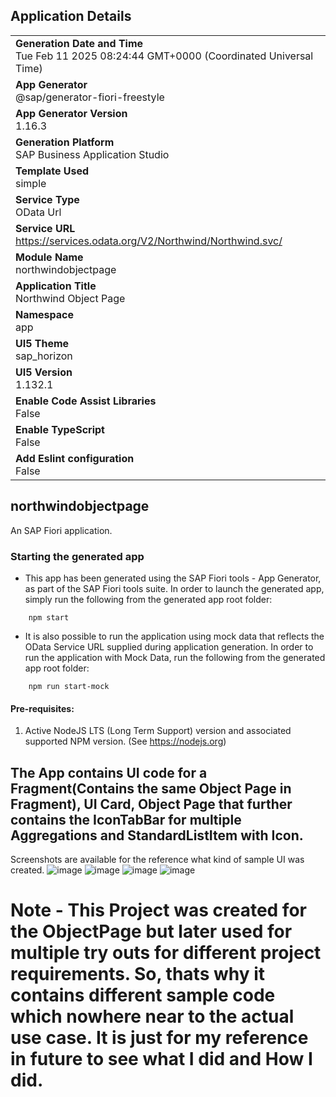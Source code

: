 ## Application Details
|               |
| ------------- |
|**Generation Date and Time**<br>Tue Feb 11 2025 08:24:44 GMT+0000 (Coordinated Universal Time)|
|**App Generator**<br>@sap/generator-fiori-freestyle|
|**App Generator Version**<br>1.16.3|
|**Generation Platform**<br>SAP Business Application Studio|
|**Template Used**<br>simple|
|**Service Type**<br>OData Url|
|**Service URL**<br>https://services.odata.org/V2/Northwind/Northwind.svc/|
|**Module Name**<br>northwindobjectpage|
|**Application Title**<br>Northwind Object Page|
|**Namespace**<br>app|
|**UI5 Theme**<br>sap_horizon|
|**UI5 Version**<br>1.132.1|
|**Enable Code Assist Libraries**<br>False|
|**Enable TypeScript**<br>False|
|**Add Eslint configuration**<br>False|

## northwindobjectpage

An SAP Fiori application.

### Starting the generated app

-   This app has been generated using the SAP Fiori tools - App Generator, as part of the SAP Fiori tools suite.  In order to launch the generated app, simply run the following from the generated app root folder:

```
    npm start
```

- It is also possible to run the application using mock data that reflects the OData Service URL supplied during application generation.  In order to run the application with Mock Data, run the following from the generated app root folder:

```
    npm run start-mock
```

#### Pre-requisites:

1. Active NodeJS LTS (Long Term Support) version and associated supported NPM version.  (See https://nodejs.org)





## The App contains UI code for a Fragment(Contains the same Object Page in Fragment), UI Card, Object Page that further contains the IconTabBar for multiple Aggregations and StandardListItem with Icon.
Screenshots are available for the reference what kind of sample UI was created. 
![image](https://github.com/user-attachments/assets/fc33100e-cd4c-4727-a9b0-b80171398380)
![image](https://github.com/user-attachments/assets/2f6c53dc-fca2-4182-a7fa-388bbcb8fa3d)
![image](https://github.com/user-attachments/assets/e674076e-9e50-4282-a275-ca6f9091aa8d)
![image](https://github.com/user-attachments/assets/65fe3821-7227-48d3-8ef1-14ad2df858d4)


# Note - This Project was created for the ObjectPage but later used for multiple try outs for different project requirements. So, thats why it contains different sample code which nowhere near to the actual use case. It is just for my reference in future to see what I did and How I did.





